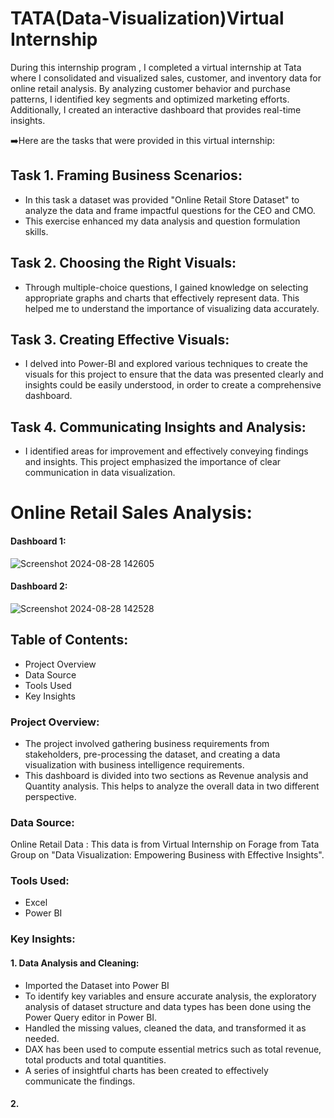 # TATA(Data-Visualization)Virtual Internship
During this internship program , I completed a virtual internship at Tata where I consolidated and visualized sales, customer, and inventory data for online retail analysis. By analyzing customer behavior and purchase patterns, I identified key segments and optimized marketing efforts. Additionally, I created an interactive dashboard that provides real-time insights.

➡️Here are the tasks that were provided in this virtual internship:
## Task 1. Framing Business Scenarios:
- In this task a dataset was provided "Online Retail Store Dataset" to analyze the data and frame impactful questions for the CEO and CMO. 
- This exercise enhanced my data analysis and question formulation skills.
## Task 2. Choosing the Right Visuals:
- Through multiple-choice questions, I gained knowledge on selecting appropriate graphs and charts that effectively represent data. This helped me to understand the importance of visualizing data accurately.
## Task 3. Creating Effective Visuals:
- I delved into Power-BI and explored various techniques to create the visuals for this project to ensure that the data was presented clearly and insights could be easily understood, in order to create a comprehensive dashboard.
## Task 4. Communicating Insights and Analysis:
- I identified areas for improvement and effectively conveying findings and insights. This project emphasized the importance of clear communication in data visualization.

# Online Retail Sales Analysis:
#### Dashboard 1:
![Screenshot 2024-08-28 142605](https://github.com/user-attachments/assets/28c4c043-ad49-4696-be4e-c09c7cbb0a19)
#### Dashboard 2:
![Screenshot 2024-08-28 142528](https://github.com/user-attachments/assets/ffcf3ec8-5a60-440d-8603-650328c20124)

## Table of Contents:
- Project Overview
- Data Source
- Tools Used
- Key Insights

### Project Overview:
  - The project involved gathering business requirements from stakeholders, pre-processing the dataset, and creating a data visualization with business intelligence requirements.
  - This dashboard is divided into two sections as Revenue analysis and Quantity analysis. This helps to analyze the overall data in two different perspective.
### Data Source:
  Online Retail Data : This data is from Virtual Internship on Forage from Tata Group on "Data Visualization: Empowering Business with Effective Insights".
### Tools Used:
  - Excel
  - Power BI
### Key Insights:
#### 1. Data Analysis and Cleaning:
   - Imported the Dataset into Power BI
   - To identify key variables and ensure accurate analysis, the exploratory analysis of dataset structure and data types has been done using the Power Query editor in Power BI.
   -  Handled the missing values, cleaned the data, and transformed it as needed.
   -  DAX has been used to compute essential metrics such as total revenue, total products and total quantities.
   -  A series of insightful charts has been created to effectively communicate the findings.
#### 2. 
   
  
  
  
  



